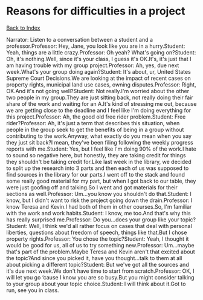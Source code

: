# Reasons for difficulties in a project
[Back to Index](https://github.com/windows10010/tpoExtractor/blog/master/README.md)

Narrator: Listen to a conversation between a student and a professor.Professor: Hey, Jane, you look like you are in a hurry.Student: Yeah, things are a little crazy.Professor: Oh yeah? What's going on?Student: Oh, it's nothing.Well, since it's your class, I guess it's OK.It's, it's just that I am having trouble with my group project.Professor: Ah, yes, due next week.What's your group doing again?Student: It's about, ur, United States Supreme Court Decisions.We are looking at the impact of recent cases on property rights, municipal land use cases, owning disputes.Professor: Right, OK.And it's not going well?Student: Not really.I'm worried about the other two people in my group.They are just sitting back, not really doing their fair share of the work and waiting for an A.It's kind of stressing me out, because we are getting close to the deadline and I feel like I'm doing everything for this project.Professor: Ah, the good old free rider problem.Student: Free rider?Professor: Ah, it's just a term that describes this situation, when people in the group seek to get the benefits of being in a group without contributing to the work.Anyway, what exactly do you mean when you say they just sit back?I mean, they've been filing following the weekly progress reports with me.Student: Yes, but I feel like I'm doing 90% of the work.I hate to sound so negative here, but honestly, they are taking credit for things they shouldn't be taking credit for.Like last week in the library, we decided to split up the research into 3 parts and then each of us was supposed to find sources in the library for our parts.I went off to the stack and found some really good material for my part, but when I got back to our table, they were just goofing off and talking.So I went and got materials for their sections as well.Professor: Um...you know you shouldn't do that.Student: I know, but I didn't want to risk the project going down the drain.Professor: I know Teresa and Kevin.I had both of them in other courses.So, I'm familiar with the work and work habits.Student: I know, me too.And that's why this has really surprised me.Professor: Do you...does your group like your topic?Student: Well, I think we'd all rather focus on cases that deal with personal liberties, questions about freedom of speech, things like that.But I chose property rights.Professor: You chose the topic?Student: Yeah, I thought it would be good for us, all of us to try something new.Professor: Um...maybe that's part of the problem.Maybe Teresa and Kevin aren't that excited about the topic?And since you picked it, have you thought...talk to them at all about picking a different topic?Student: But we've got all the sources and it's due next week.We don't have time to start from scratch.Professor: OK, I will let you go ‘cause I know you are so busy.But you might consider talking to your group about your topic choice.Student: I will think about it.Got to run, see you in class.
 